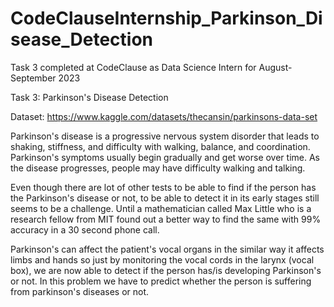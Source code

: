 # CodeClauseInternship_Parkinson_Disease_Detection

Task 3 completed at CodeClause as Data Science Intern for August-September 2023

Task 3: Parkinson's Disease Detection

Dataset: https://www.kaggle.com/datasets/thecansin/parkinsons-data-set

Parkinson's disease is a progressive nervous system disorder that leads to shaking, stiffness, and difficulty with walking, balance, and coordination. Parkinson's symptoms usually begin gradually and get worse over time. As the disease progresses, people may have difficulty walking and talking.

Even though there are lot of other tests to be able to find if the person has the Parkinson's disease or not, to be able to detect it in its early stages still seems to be a challenge. Until a mathematician called Max Little who is a research fellow from MIT found out a better way to find the same with 99% accuracy in a 30 second phone call.

Parkinson's can affect the patient's vocal organs in the similar way it affects limbs and hands so just by monitoring the vocal cords in the larynx (vocal box), we are now able to detect if the person has/is developing Parkinson's or not. In this problem we have to predict whether the person is suffering from parkinson's diseases or not. 
